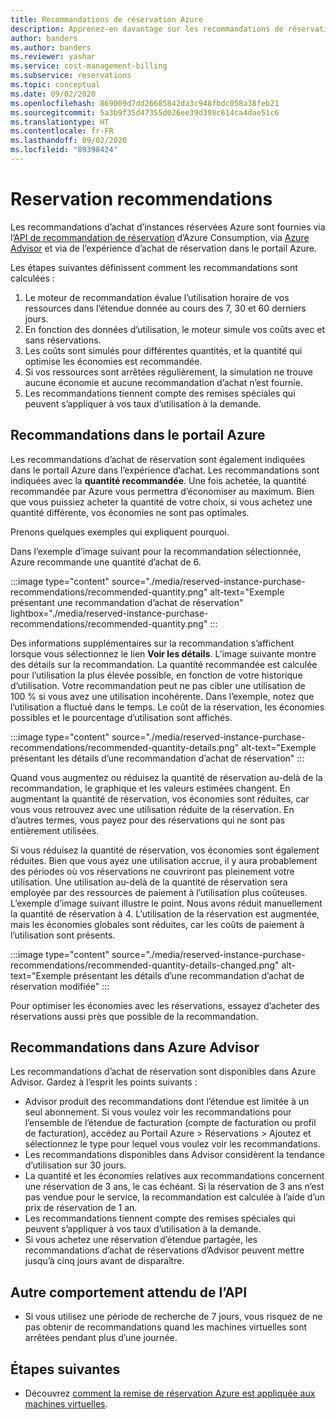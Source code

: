 ```yaml
---
title: Recommandations de réservation Azure
description: Apprenez-en davantage sur les recommandations de réservation Azure.
author: banders
ms.author: banders
ms.reviewer: yashar
ms.service: cost-management-billing
ms.subservice: reservations
ms.topic: conceptual
ms.date: 09/02/2020
ms.openlocfilehash: 869009d7dd26685842da3c948fbdc058a38feb21
ms.sourcegitcommit: 5a3b9f35d47355d026ee39d398c614ca4dae51c6
ms.translationtype: HT
ms.contentlocale: fr-FR
ms.lasthandoff: 09/02/2020
ms.locfileid: "89398424"
---
```

# <a name="reservation-recommendations"></a>Reservation recommendations

Les recommandations d’achat d’instances réservées Azure sont fournies via l’[API de recommandation de réservation](/rest/api/consumption/reservationrecommendations) d’Azure Consumption, via [Azure Advisor](../../advisor/advisor-cost-recommendations.md#buy-reserved-virtual-machine-instances-to-save-money-over-pay-as-you-go-costs) et via de l’expérience d’achat de réservation dans le portail Azure.

Les étapes suivantes définissent comment les recommandations sont calculées :

1. Le moteur de recommandation évalue l’utilisation horaire de vos ressources dans l’étendue donnée au cours des 7, 30 et 60 derniers jours.
2. En fonction des données d’utilisation, le moteur simule vos coûts avec et sans réservations.
3. Les coûts sont simulés pour différentes quantités, et la quantité qui optimise les économies est recommandée.
4. Si vos ressources sont arrêtées régulièrement, la simulation ne trouve aucune économie et aucune recommandation d’achat n’est fournie.
5. Les recommandations tiennent compte des remises spéciales qui peuvent s’appliquer à vos taux d’utilisation à la demande.

## <a name="recommendations-in-the-azure-portal"></a>Recommandations dans le portail Azure

Les recommandations d’achat de réservation sont également indiquées dans le portail Azure dans l’expérience d’achat. Les recommandations sont indiquées avec la **quantité recommandée**. Une fois achetée, la quantité recommandée par Azure vous permettra d’économiser au maximum. Bien que vous puissiez acheter la quantité de votre choix, si vous achetez une quantité différente, vos économies ne sont pas optimales.

Prenons quelques exemples qui expliquent pourquoi.

Dans l’exemple d’image suivant pour la recommandation sélectionnée, Azure recommande une quantité d’achat de 6.

:::image type="content" source="./media/reserved-instance-purchase-recommendations/recommended-quantity.png" alt-text="Exemple présentant une recommandation d’achat de réservation" lightbox="./media/reserved-instance-purchase-recommendations/recommended-quantity.png" :::

Des informations supplémentaires sur la recommandation s’affichent lorsque vous sélectionnez le lien **Voir les détails**. L’image suivante montre des détails sur la recommandation. La quantité recommandée est calculée pour l’utilisation la plus élevée possible, en fonction de votre historique d’utilisation. Votre recommandation peut ne pas cibler une utilisation de 100 % si vous avez une utilisation incohérente. Dans l’exemple, notez que l’utilisation a fluctué dans le temps. Le coût de la réservation, les économies possibles et le pourcentage d’utilisation sont affichés.

:::image type="content" source="./media/reserved-instance-purchase-recommendations/recommended-quantity-details.png" alt-text="Exemple présentant les détails d’une recommandation d’achat de réservation" :::

Quand vous augmentez ou réduisez la quantité de réservation au-delà de la recommandation, le graphique et les valeurs estimées changent. En augmentant la quantité de réservation, vos économies sont réduites, car vous vous retrouvez avec une utilisation réduite de la réservation. En d’autres termes, vous payez pour des réservations qui ne sont pas entièrement utilisées.

Si vous réduisez la quantité de réservation, vos économies sont également réduites. Bien que vous ayez une utilisation accrue, il y aura probablement des périodes où vos réservations ne couvriront pas pleinement votre utilisation. Une utilisation au-delà de la quantité de réservation sera employée par des ressources de paiement à l’utilisation plus coûteuses. L’exemple d’image suivant illustre le point. Nous avons réduit manuellement la quantité de réservation à 4. L’utilisation de la réservation est augmentée, mais les économies globales sont réduites, car les coûts de paiement à l’utilisation sont présents.

:::image type="content" source="./media/reserved-instance-purchase-recommendations/recommended-quantity-details-changed.png" alt-text="Exemple présentant les détails d’une recommandation d’achat de réservation modifiée" :::

Pour optimiser les économies avec les réservations, essayez d’acheter des réservations aussi près que possible de la recommandation.

## <a name="recommendations-in-azure-advisor"></a>Recommandations dans Azure Advisor

Les recommandations d’achat de réservation sont disponibles dans Azure Advisor. Gardez à l’esprit les points suivants :

- Advisor produit des recommandations dont l’étendue est limitée à un seul abonnement. Si vous voulez voir les recommandations pour l’ensemble de l’étendue de facturation (compte de facturation ou profil de facturation), accédez au Portail Azure > Réservations > Ajoutez et sélectionnez le type pour lequel vous voulez voir les recommandations.
- Les recommandations disponibles dans Advisor considèrent la tendance d’utilisation sur 30 jours.
- La quantité et les économies relatives aux recommandations concernent une réservation de 3 ans, le cas échéant. Si la réservation de 3 ans n’est pas vendue pour le service, la recommandation est calculée à l’aide d’un prix de réservation de 1 an.
- Les recommandations tiennent compte des remises spéciales qui peuvent s’appliquer à vos taux d’utilisation à la demande.
- Si vous achetez une réservation d’étendue partagée, les recommandations d’achat de réservations d’Advisor peuvent mettre jusqu’à cinq jours avant de disparaître.

## <a name="other-expected-api-behavior"></a>Autre comportement attendu de l’API

- Si vous utilisez une période de recherche de 7 jours, vous risquez de ne pas obtenir de recommandations quand les machines virtuelles sont arrêtées pendant plus d’une journée.

## <a name="next-steps"></a>Étapes suivantes

- Découvrez [comment la remise de réservation Azure est appliquée aux machines virtuelles](../manage/understand-vm-reservation-charges.md).
